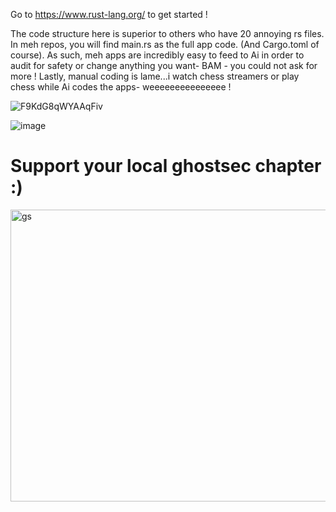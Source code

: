 
Go to https://www.rust-lang.org/ to get started ! 

The code structure here is superior to others who have 20 annoying  rs files. In meh repos, you will find main.rs as the full app code. (And Cargo.toml of course). As such, meh apps are incredibly easy to feed to Ai in order to audit for safety or change anything you want- BAM - you could not ask for more ! Lastly, manual coding is lame...i watch chess streamers or play chess while Ai codes the apps- weeeeeeeeeeeeeee !


![F9KdG8qWYAAqFiv](https://github.com/user-attachments/assets/7fd7ac2c-dbb6-40a5-90f8-07bda572cfcd)









![image](https://github.com/user-attachments/assets/8a520902-89d7-41a0-950f-480b9c60854b)



# Support your local ghostsec chapter :)

<img width="546" height="467" alt="gs" src="https://github.com/user-attachments/assets/3874a624-40a1-4e17-a061-edc28b16d662" />
